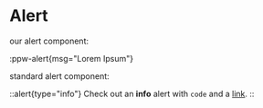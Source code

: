# Alert


our alert component:

:ppw-alert{msg="Lorem Ipsum"}

standard alert component:

::alert{type="info"}
Check out an **info** alert with `code` and a [link](/).
::